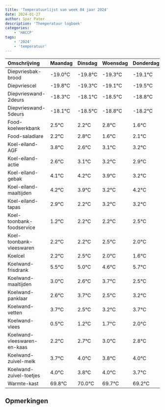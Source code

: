 ```yaml
---
title: 'Temperatuurlijst van week 04 jaar 2024'
date: 2024-01-27
author: Spar Pater
description: 'Themperatuur logboek'
categories:
    - 'HACCP'
tags:
    - '2024'
    - 'temperatuur'
---
```

|Omschrijving|Maandag|Dinsdag|Woensdag|Donderdag|Vrijdag|Zaterdag|Zondag|
|:---|:---|:---|:---|:---|:---|:---|:---|
|Diepvriesbak-brood|-19.0°C|-19.8°C|-19.3°C|-19.1°C|-19.5°C|-19.8°C| |
|Diepvriescel|-19.8°C|-19.3°C|-19.1°C|-19.5°C|-19.8°C|-19.2°C| |
|Diepvrieswand-2deurs|-18.3°C|-18.1°C|-18.5°C|-18.8°C|-18.2°C|-19.4°C| |
|Diepvrieswand-5deurs|-18.1°C|-18.5°C|-18.8°C|-18.2°C|-19.4°C|-18.9°C| |
|Food-koelwerkbank|2.5°C|2.2°C|2.8°C|1.6°C|2.1°C|2.2°C| |
|Food-saladiare|2.2°C|2.8°C|1.6°C|2.1°C|2.2°C|1.9°C| |
|Koel-eiland-AGF|3.8°C|2.6°C|3.1°C|3.2°C|2.9°C|2.2°C| |
|Koel-eiland-actie|2.6°C|3.1°C|3.2°C|2.9°C|2.2°C|3.2°C| |
|Koel-eiland-gebak|4.1°C|4.2°C|3.9°C|3.2°C|4.2°C|4.2°C| |
|Koel-eiland-maaltijden|4.2°C|3.9°C|3.2°C|4.2°C|4.2°C|4.5°C| |
|Koel-eiland-tapas|2.9°C|2.2°C|3.2°C|3.2°C|3.5°C|3.0°C| |
|Koel-toonbank-foodservice|1.2°C|2.2°C|2.2°C|2.5°C|2.0°C|1.6°C| |
|Koel-toonbank-vleeswaren|2.2°C|2.2°C|2.5°C|2.0°C|1.6°C|2.7°C| |
|Koelcel|2.2°C|2.5°C|2.0°C|1.6°C|2.7°C|1.5°C| |
|Koelwand-frisdrank|5.5°C|5.0°C|4.6°C|5.7°C|4.5°C|5.2°C| |
|Koelwand-maaltijden|3.0°C|2.6°C|3.7°C|2.5°C|3.2°C|3.7°C| |
|Koelwand-panklaar|2.6°C|3.7°C|2.5°C|3.2°C|3.7°C|4.0°C| |
|Koelwand-vetten|3.7°C|2.5°C|3.2°C|3.7°C|4.0°C|3.8°C| |
|Koelwand-vlees|0.5°C|1.2°C|1.7°C|2.0°C|1.8°C|2.0°C| |
|Koelwand-vleeswaren-en-kaas|2.2°C|2.7°C|3.0°C|2.8°C|3.0°C|2.7°C| |
|Koelwand-zuivel-melk|3.7°C|4.0°C|3.8°C|4.0°C|3.7°C|3.2°C| |
|Koelwand-zuivel-toetjes|4.0°C|3.8°C|4.0°C|3.7°C|3.2°C|2.5°C| |
|Warmte-kast|69.8°C|70.0°C|69.7°C|69.2°C|68.5°C|69.7°C| |

## Opmerkingen



